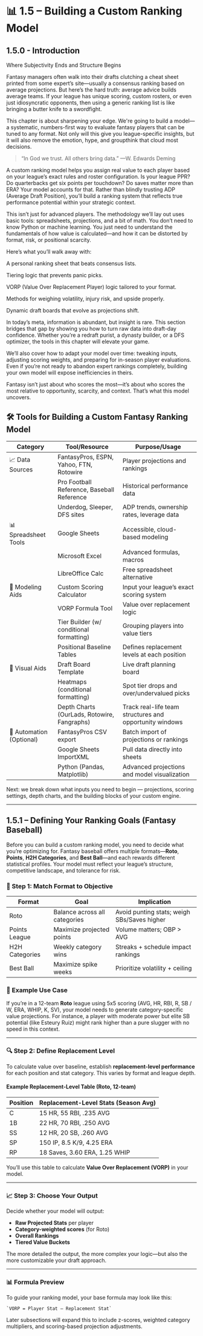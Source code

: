 
# 📊 1.5 – Building a Custom Ranking Model

## 1.5.0 - Introduction


Where Subjectivity Ends and Structure Begins

Fantasy managers often walk into their drafts clutching a cheat sheet printed from some expert’s site—usually a consensus ranking based on average projections. But here’s the hard truth: average advice builds average teams. If your league has unique scoring, custom rosters, or even just idiosyncratic opponents, then using a generic ranking list is like bringing a butter knife to a swordfight.

This chapter is about sharpening your edge. We're going to build a model—a systematic, numbers-first way to evaluate fantasy players that can be tuned to any format. Not only will this give you league-specific insights, but it will also remove the emotion, hype, and groupthink that cloud most decisions.

> “In God we trust. All others bring data.”
—W. Edwards Deming



A custom ranking model helps you assign real value to each player based on your league’s exact rules and roster configuration. Is your league PPR? Do quarterbacks get six points per touchdown? Do saves matter more than ERA? Your model accounts for that. Rather than blindly trusting ADP (Average Draft Position), you’ll build a ranking system that reflects true performance potential within your strategic context.

This isn’t just for advanced players. The methodology we’ll lay out uses basic tools: spreadsheets, projections, and a bit of math. You don’t need to know Python or machine learning. You just need to understand the fundamentals of how value is calculated—and how it can be distorted by format, risk, or positional scarcity.

Here’s what you’ll walk away with:

A personal ranking sheet that beats consensus lists.

Tiering logic that prevents panic picks.

VORP (Value Over Replacement Player) logic tailored to your format.

Methods for weighing volatility, injury risk, and upside properly.

Dynamic draft boards that evolve as projections shift.


In today’s meta, information is abundant, but insight is rare. This section bridges that gap by showing you how to turn raw data into draft-day confidence. Whether you’re a redraft purist, a dynasty builder, or a DFS optimizer, the tools in this chapter will elevate your game.

We’ll also cover how to adapt your model over time: tweaking inputs, adjusting scoring weights, and preparing for in-season player evaluations. Even if you’re not ready to abandon expert rankings completely, building your own model will expose inefficiencies in theirs.

Fantasy isn’t just about who scores the most—it’s about who scores the most relative to opportunity, scarcity, and context. That’s what this model uncovers.

## 🛠️ Tools for Building a Custom Fantasy Ranking Model

| Category             | Tool/Resource                             | Purpose/Usage                                             |
|----------------------|-------------------------------------------|-----------------------------------------------------------|
| 📈 Data Sources       | FantasyPros, ESPN, Yahoo, FTN, Rotowire   | Player projections and rankings                           |
|                      | Pro Football Reference, Baseball Reference | Historical performance data                               |
|                      | Underdog, Sleeper, DFS sites              | ADP trends, ownership rates, leverage data                |
| 📊 Spreadsheet Tools  | Google Sheets                             | Accessible, cloud-based modeling                          |
|                      | Microsoft Excel                            | Advanced formulas, macros                                 |
|                      | LibreOffice Calc                           | Free spreadsheet alternative                              |
| 📐 Modeling Aids      | Custom Scoring Calculator                  | Input your league’s exact scoring system                  |
|                      | VORP Formula Tool                          | Value over replacement logic                              |
|                      | Tier Builder (w/ conditional formatting)   | Grouping players into value tiers                         |
|                      | Positional Baseline Tables                 | Defines replacement levels at each position               |
| 🧠 Visual Aids        | Draft Board Template                       | Live draft planning board                                 |
|                      | Heatmaps (conditional formatting)         | Spot tier drops and over/undervalued picks                |
|                      | Depth Charts (OurLads, Rotowire, Fangraphs)| Track real-life team structures and opportunity windows   |
| 🔁 Automation (Optional) | FantasyPros CSV export                    | Batch import of projections or rankings                   |
|                      | Google Sheets ImportXML                   | Pull data directly into sheets                            |
|                      | Python (Pandas, Matplotlib)               | Advanced projections and model visualization              |



Next: we break down what inputs you need to begin — projections, scoring settings, depth charts, and the building blocks of your custom engine.


---

## 1.5.1 – Defining Your Ranking Goals (Fantasy Baseball)

Before you can build a custom ranking model, you need to decide what you’re optimizing for. Fantasy baseball offers multiple formats—**Roto**, **Points**, **H2H Categories**, and **Best Ball**—and each rewards different statistical profiles. Your model must reflect your league’s structure, competitive landscape, and tolerance for risk.

### 🎯 Step 1: Match Format to Objective

| Format         | Goal                          | Implication                             |
|----------------|-------------------------------|------------------------------------------|
| Roto           | Balance across all categories | Avoid punting stats; weigh SBs/Saves higher |
| Points League  | Maximize projected points     | Volume matters; OBP > AVG                |
| H2H Categories | Weekly category wins          | Streaks + schedule impact rankings       |
| Best Ball      | Maximize spike weeks          | Prioritize volatility + ceiling          |

### 🧠 Example Use Case

If you’re in a 12-team **Roto** league using 5x5 scoring (AVG, HR, RBI, R, SB / W, ERA, WHIP, K, SV), your model needs to generate category-specific value projections. For instance, a player with moderate power but elite SB potential (like Esteury Ruiz) might rank higher than a pure slugger with no speed in this context.

---

### 🔍 Step 2: Define Replacement Level

To calculate value over baseline, establish **replacement-level performance** for each position and stat category. This varies by format and league depth.

#### Example Replacement-Level Table (Roto, 12-team)

| Position | Replacement-Level Stats (Season Avg) |
|----------|---------------------------------------|
| C        | 15 HR, 55 RBI, .235 AVG               |
| 1B       | 22 HR, 70 RBI, .250 AVG               |
| SS       | 12 HR, 20 SB, .260 AVG                |
| SP       | 150 IP, 8.5 K/9, 4.25 ERA             |
| RP       | 18 Saves, 3.60 ERA, 1.25 WHIP         |

You’ll use this table to calculate **Value Over Replacement (VORP)** in your model.

---

### 📈 Step 3: Choose Your Output

Decide whether your model will output:

- **Raw Projected Stats** per player
- **Category-weighted scores** (for Roto)
- **Overall Rankings**
- **Tiered Value Buckets**

The more detailed the output, the more complex your logic—but also the more customizable your draft approach.

---

### 📊 Formula Preview

To guide your ranking model, your base formula may look like this:

```
`VORP = Player Stat – Replacement Stat`
```

Later subsections will expand this to include z-scores, weighted category multipliers, and scoring-based projection adjustments.

